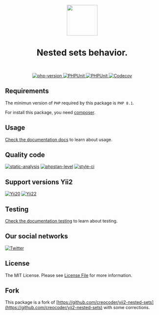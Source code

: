 <p align="center">
    <a href="https://github.com/yii2-extensions/nested-sets-behavior" target="_blank">
        <img src="https://www.yiiframework.com/image/yii_logo_light.svg" height="100px;">
    </a>
    <h1 align="center">Nested sets behavior.</h1>
    <br>
</p>

<p align="center">
    <a href="https://www.php.net/releases/8.1/en.php" target="_blank">
        <img src="https://img.shields.io/badge/PHP-%3E%3D8.1-787CB5" alt="php-version">
    </a>
    <a href="https://github.com/yii2-extensions/nested-sets-behavior/actions/workflows/build.yml" target="_blank">
        <img src="https://github.com/yii2-extensions/nested-sets-behavior/actions/workflows/build.yml/badge.svg" alt="PHPUnit">
    </a>
    <a href="https://github.com/yii2-extensions/nested-sets-behavior/actions/workflows/compatibility.yml" target="_blank">
        <img src="https://github.com/yii2-extensions/nested-sets-behavior/actions/workflows/compatibility.yml/badge.svg" alt="PHPUnit">
    </a>
    <a href="https://codecov.io/gh/yii2-extensions/nested-sets-behavior" target="_blank">
        <img src="https://codecov.io/gh/yii2-extensions/nested-sets-behavior/branch/main/graph/badge.svg?token=MF0XUGVLYC" alt="Codecov">
    </a>        
</p>

## Requirements

The minimun version of `PHP` required by this package is `PHP 8.1`.

For install this package, you need [composer](https://getcomposer.org/).

## Usage

[Check the documentation docs](/docs/README.md) to learn about usage.

## Quality code

[![static-analysis](https://github.com/yii2-extensions/gii/actions/workflows/static.yml/badge.svg)](https://github.com/yii2-extensions/nested-sets-behavior/actions/workflows/static.yml)
[![phpstan-level](https://img.shields.io/badge/PHPStan%20level-1-blue)](https://github.com/yii2-extensions/nested-sets-behavior/actions/workflows/static.yml)
[![style-ci](https://github.styleci.io/repos/717718161/shield?branch=main)](https://github.styleci.io/repos/717718161?branch=main)

## Support versions Yii2

[![Yii20](https://img.shields.io/badge/Yii2%20version-2.0-blue)](https://github.com/yiisoft/yii2/tree/2.0.49.3)
[![Yii22](https://img.shields.io/badge/Yii2%20version-2.2-blue)](https://github.com/yiisoft/yii2/tree/2.2)

## Testing

[Check the documentation testing](/docs/testing.md) to learn about testing.

## Our social networks

[![Twitter](https://img.shields.io/badge/twitter-follow-1DA1F2?logo=twitter&logoColor=1DA1F2&labelColor=555555?style=flat)](https://twitter.com/Terabytesoftw)

## License

The MIT License. Please see [License File](LICENSE.md) for more information.

## Fork 

This package is a fork of [https://github.com/creocoder/yii2-nested-sets](https://github.com/creocoder/yii2-nested-sets) with some corrections.
